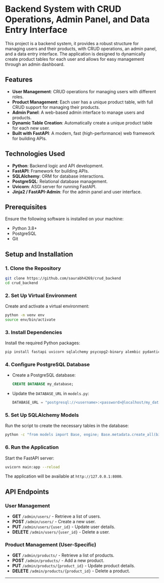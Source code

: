# Backend System with CRUD Operations, Admin Panel, and Data Entry Interface

This project is a backend system, it provides a robust structure for managing users and their products, with CRUD operations, an admin panel, and a data entry interface. The application is designed to dynamically create product tables for each user and allows for easy management through an admin dashboard.

## Features

- **User Management**: CRUD operations for managing users with different roles.
- **Product Management**: Each user has a unique product table, with full CRUD support for managing their products.
- **Admin Panel**: A web-based admin interface to manage users and products.
- **Dynamic Table Creation**: Automatically create a unique product table for each new user.
- **Built with FastAPI**: A modern, fast (high-performance) web framework for building APIs.

## Technologies Used

- **Python**: Backend logic and API development.
- **FastAPI**: Framework for building APIs.
- **SQLAlchemy**: ORM for database interactions.
- **PostgreSQL**: Relational database management.
- **Uvicorn**: ASGI server for running FastAPI.
- **Jinja2 / FastAPI-Admin**: For the admin panel and user interface.

## Prerequisites

Ensure the following software is installed on your machine:

- Python 3.8+
- PostgreSQL
- Git

## Setup and Installation

### 1. Clone the Repository

```bash
git clone https://github.com/saurabh4269/crud_backend
cd crud_backend
```

### 2. Set Up Virtual Environment

Create and activate a virtual environment:

```bash
python -m venv env
source env/bin/activate
```

### 3. Install Dependencies

Install the required Python packages:

```bash
pip install fastapi uvicorn sqlalchemy psycopg2-binary alembic pydantic fastapi-admin jinja2
```

### 4. Configure PostgreSQL Database

- Create a PostgreSQL database:

  ```sql
  CREATE DATABASE my_database;
  ```

- Update the `DATABASE_URL` in `models.py`:

  ```python
  DATABASE_URL = "postgresql://<username>:<password>@localhost/my_database"
  ```

### 5. Set Up SQLAlchemy Models

Run the script to create the necessary tables in the database:

```bash
python -c "from models import Base, engine; Base.metadata.create_all(bind=engine)"
```

### 6. Run the Application

Start the FastAPI server:

```bash
uvicorn main:app --reload
```

The application will be available at `http://127.0.0.1:8000`.

## API Endpoints

### User Management

- **GET** `/admin/users/` - Retrieve a list of users.
- **POST** `/admin/users/` - Create a new user.
- **PUT** `/admin/users/{user_id}` - Update user details.
- **DELETE** `/admin/users/{user_id}` - Delete a user.

### Product Management (User-Specific)

- **GET** `/admin/products/` - Retrieve a list of products.
- **POST** `/admin/products/` - Add a new product.
- **PUT** `/admin/products/{product_id}` - Update product details.
- **DELETE** `/admin/products/{product_id}` - Delete a product.


---